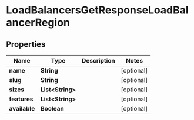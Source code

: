 

# LoadBalancersGetResponseLoadBalancerRegion


## Properties

| Name | Type | Description | Notes |
|------------ | ------------- | ------------- | -------------|
|**name** | **String** |  |  [optional] |
|**slug** | **String** |  |  [optional] |
|**sizes** | **List&lt;String&gt;** |  |  [optional] |
|**features** | **List&lt;String&gt;** |  |  [optional] |
|**available** | **Boolean** |  |  [optional] |



